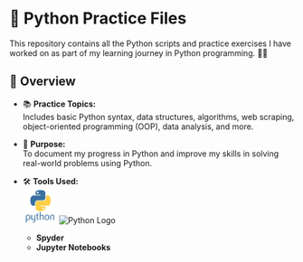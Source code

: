 # 📁 Python Practice Files

This repository contains all the Python scripts and practice exercises I have worked on as part of my learning journey in Python programming. 🐍🚀

## 📜 Overview

- 📚 **Practice Topics:**  
  Includes basic Python syntax, data structures, algorithms, web scraping, object-oriented programming (OOP), data analysis, and more.

- 🎯 **Purpose:**  
  To document my progress in Python and improve my skills in solving real-world problems using Python.

- 🛠️ **Tools Used:**  
    <img src="https://raw.githubusercontent.com/devicons/devicon/master/icons/python/python-original-wordmark.svg" alt="Python Logo" width="60" height="60"/> 
   <img src="https://github.com/user-attachments/assets/7da504f3-11c9-4ea7-b4df-2d8453192944" alt="Python Logo" width="60" height="60"/>
  - **Spyder** 
  - **Jupyter Notebooks** 
  
